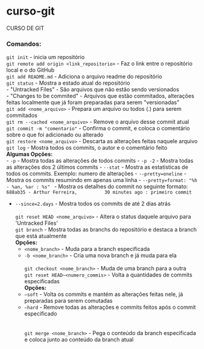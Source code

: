 # curso-git

CURSO DE GIT

### Comandos: 
`git init` - inicia um repositório <br>
`git remote add origin <link_repositorio>` - Faz o link entre o repositório local e o do GitHub <br>
`git add README.md` - Adiciona o arquivo readme do repositório <br>
`git status` - Mostra a estado atual do repositório <br>
    - "Untracked Files" - São arquivos que não estão sendo versionados <br>
    - "Changes to be commited" - Arquivos que estão commitados, alterações feitas localmente que já foram preparadas para           serem "versionadas" <br>
`git add <nome_arquivo>` - Prepara um arquivo ou todos (.) para serem commitados <br>
`git rm --cached <nome_arquivo>` - Remove o arquivo desse commit atual <br>
`git commit -m "comentario"` - Confirma o commit, e coloca o comentário sobre o que foi adicionado ou alterado <br>
`git restore <nome_arquivo>` - Descarta as alterações feitas naquele arquivo <br>
`git log` - Mostra todos os commits, o autor e o comentário feito <br>
    **Algumas Opções:** <br>
    - `-p` - Mostra todas as alterações de todos commits
    - `-p -2` - Mostra todas as alterações dos 2 últimos commits
    - `--stat` - Mostra as estatisticas de todos os commits. Exemplo: numero de alterações
    - `--pretty=oneline` - Mostra os commits resumindo em apenas uma linha
    - `--pretty=format: "%h - %an, %ar : %s" ` - Mostra os detalhes do commit no seguinte formato: `688ab35 - Arthur Ferreira,          30 minutes ago : primeiro commit`
- `--since=2.days` - Mostra todos os commits de até 2 dias atrás
<br><br>
`git reset HEAD <nome_arquivo>` - Altera o status daquele arquivo para 'Untracked Files' <br>
`git branch` - Mostra todas as branchs do repositório e destaca a branch que está atualmente <br>
    **Opções:** <br>
    - `<nome_branch>` - Muda para a branch especificada
    - `-b <nome_branch>` - Cria uma nova branch e já muda para ela
<br><br>
`git checkout <nome_branch>` - Muda de uma branch para a outra <br>
`git reset HEAD~<numero_commis>` - Volta a quantidades de commits especificadas <br>
    **Opções:** <br>
    - `—soft` - Volta os commits e mantém as alterações feitas nele, já preparadas para serem comutadas <br>
    - `—hard` - Remove todas as alterações e commits feitos após o commit especificado <br>
<br><br>
`git merge <nome_branch>` - Pega o conteúdo da branch especificada e coloca junto ao conteúdo da branch atual <br>
